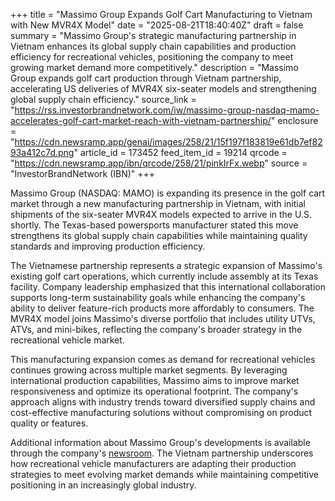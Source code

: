 +++
title = "Massimo Group Expands Golf Cart Manufacturing to Vietnam with New MVR4X Model"
date = "2025-08-21T18:40:40Z"
draft = false
summary = "Massimo Group's strategic manufacturing partnership in Vietnam enhances its global supply chain capabilities and production efficiency for recreational vehicles, positioning the company to meet growing market demand more competitively."
description = "Massimo Group expands golf cart production through Vietnam partnership, accelerating US deliveries of MVR4X six-seater models and strengthening global supply chain efficiency."
source_link = "https://rss.investorbrandnetwork.com/iw/massimo-group-nasdaq-mamo-accelerates-golf-cart-market-reach-with-vietnam-partnership/"
enclosure = "https://cdn.newsramp.app/genai/images/258/21/15f197f183819e61db7ef8293a412c7d.png"
article_id = 173452
feed_item_id = 19214
qrcode = "https://cdn.newsramp.app/ibn/qrcode/258/21/pinkIrFx.webp"
source = "InvestorBrandNetwork (IBN)"
+++

<p>Massimo Group (NASDAQ: MAMO) is expanding its presence in the golf cart market through a new manufacturing partnership in Vietnam, with initial shipments of the six-seater MVR4X models expected to arrive in the U.S. shortly. The Texas-based powersports manufacturer stated this move strengthens its global supply chain capabilities while maintaining quality standards and improving production efficiency.</p><p>The Vietnamese partnership represents a strategic expansion of Massimo's existing golf cart operations, which currently include assembly at its Texas facility. Company leadership emphasized that this international collaboration supports long-term sustainability goals while enhancing the company's ability to deliver feature-rich products more affordably to consumers. The MVR4X model joins Massimo's diverse portfolio that includes utility UTVs, ATVs, and mini-bikes, reflecting the company's broader strategy in the recreational vehicle market.</p><p>This manufacturing expansion comes as demand for recreational vehicles continues growing across multiple market segments. By leveraging international production capabilities, Massimo aims to improve market responsiveness and optimize its operational footprint. The company's approach aligns with industry trends toward diversified supply chains and cost-effective manufacturing solutions without compromising on product quality or features.</p><p>Additional information about Massimo Group's developments is available through the company's <a href="https://ibn.fm/MAMO" rel="nofollow" target="_blank">newsroom</a>. The Vietnam partnership underscores how recreational vehicle manufacturers are adapting their production strategies to meet evolving market demands while maintaining competitive positioning in an increasingly global industry.</p>